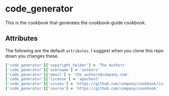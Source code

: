 # code_generator

This is the cookbook that generates the cookbook-guide cookbook.

## Attributes

The following are the default `attributes`. I suggest when you clone this repo
down you changes these.

```ruby
['code_generator']['copyright_holder'] = 'The Authors'
['code_generator']['username'] = 'authors'
['code_generator']['email'] = 'the_authors@company.com'
['code_generator']['license'] = 'apachev2'
['code_generator']['issues'] = 'https://github.com/company/cookbook/issues'
['code_generator']['source'] = 'https://github.com/company/cookbook'
```
